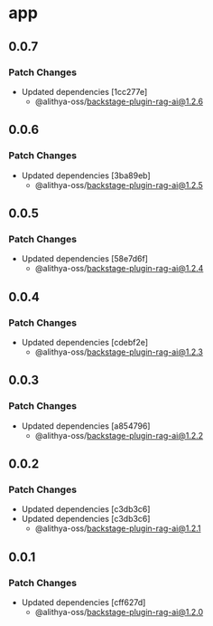# app

## 0.0.7

### Patch Changes

- Updated dependencies [1cc277e]
  - @alithya-oss/backstage-plugin-rag-ai@1.2.6

## 0.0.6

### Patch Changes

- Updated dependencies [3ba89eb]
  - @alithya-oss/backstage-plugin-rag-ai@1.2.5

## 0.0.5

### Patch Changes

- Updated dependencies [58e7d6f]
  - @alithya-oss/backstage-plugin-rag-ai@1.2.4

## 0.0.4

### Patch Changes

- Updated dependencies [cdebf2e]
  - @alithya-oss/backstage-plugin-rag-ai@1.2.3

## 0.0.3

### Patch Changes

- Updated dependencies [a854796]
  - @alithya-oss/backstage-plugin-rag-ai@1.2.2

## 0.0.2

### Patch Changes

- Updated dependencies [c3db3c6]
- Updated dependencies [c3db3c6]
  - @alithya-oss/backstage-plugin-rag-ai@1.2.1

## 0.0.1

### Patch Changes

- Updated dependencies [cff627d]
  - @alithya-oss/backstage-plugin-rag-ai@1.2.0
